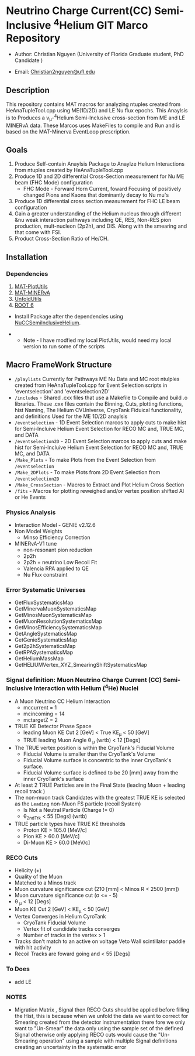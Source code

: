 
# Neutrino Charge Current(CC) Semi-Inclusive <sup>4</sup>Helium GIT Marco Repository 
- Author: Christian Nguyen (University of Florida Graduate student, PhD Candidate )
* Email: Christian2nguyen@ufl.edu

## Description
 This repository contains MAT macros for analyzing ntuples created from HeAnaTupleTool.cpp using ME(1D/2D) and LE Nu flux epochs. This Anaylsis is to Produces a &nu;<sub>&mu;</sub>-<sup>4</sup>Helium Semi-Inclusive cross-section from ME and LE MINERvA data.    These Marcos uses MakeFiles to compile and Run and is based on the MAT-Minerva EventLoop prescription.  
 
## Goals 
1. Produce Self-contain Anaylsis Package to Anaylze Helium Interactions from ntuples created by HeAnaTupleTool.cpp
2. Produce 1D and 2D differential Cross-Section measurement for Nu ME beam (FHC Mode) configuration 
   - FHC Mode - Forward Horn Current, foward Focusing of positively changed Pions and Kaons that dominantly decay to Nu mu's    
3. Produce 1D differential cross section measurement for FHC LE beam configuration
4. Gain a greater understanding of the Helium nucleus through different  &nu weak interaction pathways including QE, RES, Non-RES pion production, mult-nucleon (2p2h), and DIS. Along with the smearing and that come with FSI.   
5. Product Cross-Section Ratio of He/CH. 


## Installation
### Dependencies
1. [MAT-PlotUtils](https://github.com/MinervaExpt/MAT)
2. [MAT-MINERvA](https://github.com/MinervaExpt/MAT-MINERvA)
3. [UnfoldUtils](https://github.com/MinervaExpt/UnfoldUtils)
4. [ROOT 6](https://root.cern.ch/building-root)

- Install Package after the dependencies using [NuCCSemiInclusiveHelium](https://github.com/MinervaExpt/NuCCSemiInclusiveHelium).

- * Note - I have modfied my local PlotUtils, would need my local version to run some of the scripts 

## Macro FrameWork Structure
- `/playlists`  Currently for Pathways ME Nu Data and MC root ntulples created from HeAnaTupleTool.cpp for Event Selection scripts in  'eventselection' and 'eventselection2D'     
- `/includes` -  Shared .cxx files that use a Makefile to Compile and build .o libraries. These .cxx files  contain the Binning, Cuts, plotting functions, hist Naming, The Helium CVUniverse, CryoTank Fiduical functionality, and definitions Used for the ME 1D/2D anaylsis    
- `/eventselection`  - 1D Event Selection marcos to apply cuts to make hist for Semi-Incluive Helium Event Selection for RECO MC and, TRUE MC, and DATA 
- `/eventselection2D` - 2D Event Selection marcos to apply cuts and make hist for Semi-Incluive Helium Event Selection for RECO MC and, TRUE MC, and DATA
- `/Make_Plots` - To make Plots  from the Event Selection from `/eventselection`
- `/Make_2DPlots` - To make Plots from 2D Event Selection from `/eventselection2D` 
- `/Make_CrossSection` - Macros to Extract and Plot Helium Cross Section 
- `/fits` - Macros for plotting reweighed and/or vertex position shifted Al or He Events  

### Physics Analysis 

- Interaction Model - GENIE v2.12.6 
- Non Model Weights 
  - Minso Efficiency Correction  
- MINERvA-V1 tune
  - non-resonant pion reduction
  - 2p2h
  - 2p2h + neutrino Low Recoil Fit
  - Valencia RPA applied to QE  
  - Nu Flux constraint

### Error Systematic Universes 
*  GetFluxSystematicsMap
*  GetMinervaMuonSystematicsMap
*  GetMinosMuonSystematicsMap
*  GetMuonResolutionSystematicsMap
*  GetMinosEfficiencySystematicsMap
*  GetAngleSystematicsMap
*  GetGenieSystematicsMap
*  Get2p2hSystematicsMap
*  GetRPASystematicsMap
*  GetHeliumMassMap 
*  GetHELIUMVertex_XYZ_SmearingShiftSystematicsMap 

### Signal definition: Muon Neutrino Charge Current (CC) Semi-Inclusive Interaction with Helium (<sup>4</sup>He) Nuclei 
- A Muon Neutrino CC Helium Interaction
  *  mccurrent = 1
  *  mcincoming = 14
  *  mctargetZ = 2 
- TRUE KE Detector Phase Space
  * leading Muon KE Cut 2 [GeV] < True KE<sub>&mu;</sub> < 50 [GeV]   
  * TRUE leading Muon Angle &theta;<sub> &mu;</sub> (wrtb)  <  12 [Degs]
- The TRUE vertex position is within the CryoTank's Fiducial Volume  
  * Fiducial Volume is smaller than the CryoTank's Volume
  *  Fiducial Volume surface is  concentric to the inner CryoTank's surface.
  * Fiducial Volume surface is defined to be 20 [mm] away from the inner CryoTank's surface 
- At least 2 TRUE Particles are in the Final State (leading Muon + leading recoil track ) 
- The non-muon track Candidates  with the greatest TRUE KE is selected as the `Leading` non-Muon FS particle (recoil System)
  * Is Not a Neutral Particle (Charge != 0)
  *  &theta;<sub>2ndTrk</sub> < 55 [Degs] (wrtb)
- TRUE particle types have TRUE KE thresholds 
  * Proton KE > 105.0 [MeV/c]
  * Pion KE > 60.0 [MeV/c]
  * Di-Muon KE > 60.0 [MeV/c]

### RECO Cuts 
* Helicity (+)
* Quality of the Muon 
 * Matched to a Minos track
 * Muon curvature significance cut (210 [mm] < Minos R < 2500 [mm])
 * Muon curvature significance cut  (&sigma; <= - 5)
 * &theta;<sub> &mu;</sub> < 12 [Degs] 
 * Muon KE Cut 2 [GeV] < KE<sub>&mu;</sub> < 50 [GeV] 
* Vertex Converges in Helium CyroTank  
  *  CryoTank Fiducial Volume  
  *  Vertex fit of candidate tracks converges
  *  Number of tracks in the vertex > 1
*  Tracks don't match to an active on voltage Veto Wall  scintillator paddle with hit activity 
*  Recoil Tracks are foward going and < 55 [Degs] 

### To Does
* add LE

### NOTES
* Migration Matrix ,  Signal then RECO Cuts should be applied before filling the Hist, this is because when we unfold the data we want to correct for Smearing created from the detector instrumentation there fore we only want to "Un-Smear" the data only using the sample set of the defined Signal otherwise only applying RECO cuts would cause the "Un-Smearing operation" using a sample with  multiple Signal definitions creating an uncertainty in the systematic error       
